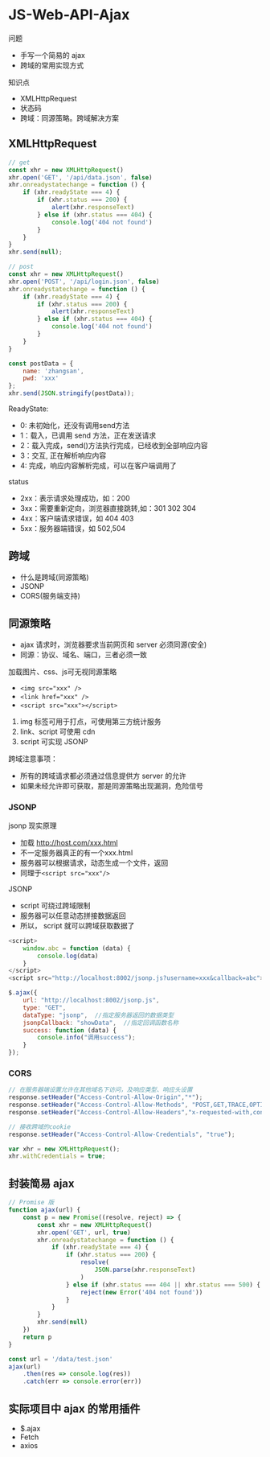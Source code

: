 # JS-Web-API-Ajax

问题
- 手写一个简易的 ajax
- 跨域的常用实现方式

知识点
- XMLHttpRequest
- 状态码
- 跨域：同源策略。跨域解决方案

## XMLHttpRequest

```js
// get
const xhr = new XMLHttpRequest()
xhr.open('GET', '/api/data.json', false)
xhr.onreadystatechange = function () {
    if (xhr.readyState === 4) {
        if (xhr.status === 200) {
            alert(xhr.responseText)
        } else if (xhr.status === 404) {
            console.log('404 not found')
        }
    }
}
xhr.send(null);
```

```js
// post
const xhr = new XMLHttpRequest()
xhr.open('POST', '/api/login.json', false)
xhr.onreadystatechange = function () {
    if (xhr.readyState === 4) {
        if (xhr.status === 200) {
            alert(xhr.responseText)
        } else if (xhr.status === 404) {
            console.log('404 not found')
        }
    }
}

const postData = {
    name: 'zhangsan',
    pwd: 'xxx'
};
xhr.send(JSON.stringify(postData));
```

ReadyState:
- 0: 未初始化，还没有调用send方法
- 1：载入，已调用 send 方法，正在发送请求
- 2：载入完成，send()方法执行完成，已经收到全部响应内容
- 3：交互, 正在解析响应内容
- 4: 完成，响应内容解析完成，可以在客户端调用了

status
- 2xx：表示请求处理成功，如：200
- 3xx：需要重新定向，浏览器直接跳转,如：301 302  304
- 4xx：客户端请求错误，如 404 403
- 5xx：服务器端错误，如 502,504

## 跨域

- 什么是跨域(同源策略)
- JSONP
- CORS(服务端支持)

## 同源策略

- ajax 请求时，浏览器要求当前网页和 server 必须同源(安全)
- 同源：协议、域名、端口，三者必须一致

加载图片、css、js可无视同源策略
- `<img src="xxx" />`
- `<link href="xxx" />`
- `<script src="xxx"></script>`

1. img 标签可用于打点，可使用第三方统计服务
2. link、script 可使用 cdn
2. script 可实现 JSONP


跨域注意事项：
- 所有的跨域请求都必须通过信息提供方 server 的允许
- 如果未经允许即可获取，那是同源策略出现漏洞，危险信号

### JSONP

jsonp 现实原理
- 加载 http://host.com/xxx.html
- 不一定服务器真正的有一个xxx.html
- 服务器可以根据请求，动态生成一个文件，返回
- 同理于`<script src="xxx"/>`

JSONP
- script 可绕过跨域限制
- 服务器可以任意动态拼接数据返回
- 所以， script 就可以跨域获取数据了

```js
<script>
    window.abc = function (data) {
        console.log(data)
    }
</script>
<script src="http://localhost:8002/jsonp.js?username=xxx&callback=abc"></script>
```

```js
$.ajax({
    url: "http://localhost:8002/jsonp.js",
    type: "GET",
    dataType: "jsonp",  //指定服务器返回的数据类型
    jsonpCallback: "showData",  //指定回调函数名称
    success: function (data) {
        console.info("调用success");
    }
});
```

### CORS

```js
// 在服务器端设置允许在其他域名下访问，及响应类型、响应头设置
response.setHeader("Access-Control-Allow-Origin","*");
response.setHeader("Access-Control-Allow-Methods", "POST,GET,TRACE,OPTIONS");
response.setHeader("Access-Control-Allow-Headers","x-requested-with,content-type");

// 接收跨域的cookie
response.setHeader("Access-Control-Allow-Credentials", "true");
```

```js
var xhr = new XMLHttpRequest();
xhr.withCredentials = true;
```

## 封装简易 ajax

```js
// Promise 版
function ajax(url) {
    const p = new Promise((resolve, reject) => {
        const xhr = new XMLHttpRequest()
        xhr.open('GET', url, true)
        xhr.onreadystatechange = function () {
            if (xhr.readyState === 4) {
                if (xhr.status === 200) {
                    resolve(
                        JSON.parse(xhr.responseText)
                    )
                } else if (xhr.status === 404 || xhr.status === 500) {
                    reject(new Error('404 not found'))
                }
            }
        }
        xhr.send(null)
    })
    return p
}

const url = '/data/test.json'
ajax(url)
    .then(res => console.log(res))
    .catch(err => console.error(err))
```

## 实际项目中 ajax 的常用插件

- $.ajax
- Fetch
- axios
